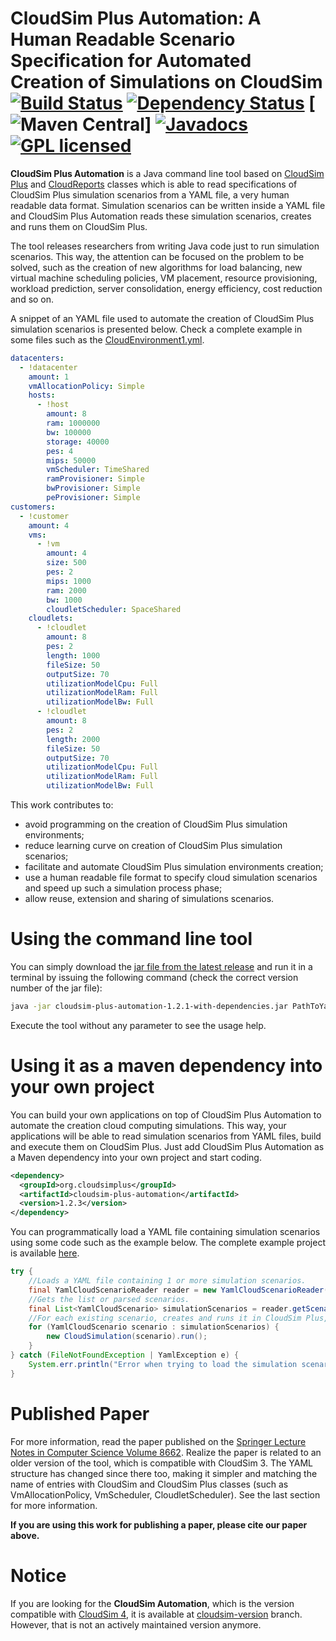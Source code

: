 # CloudSim Plus Automation: A Human Readable Scenario Specification for Automated Creation of Simulations on CloudSim [![Build Status](https://travis-ci.org/manoelcampos/cloudsim-plus-automation.png?branch=master)](https://travis-ci.org/manoelcampos/cloudsim-plus-automation) [![Dependency Status](https://www.versioneye.com/user/projects/58aeeecd0693850016ef1ed8/badge.svg?style=rounded-square)](https://www.versioneye.com/user/projects/58aeeecd0693850016ef1ed8) [![Maven Central](https://maven-badges.herokuapp.com/maven-central/org.cloudsimplus/cloudsim-plus-automation/badge.svg)] [![Javadocs](https://www.javadoc.io/badge/org.cloudsimplus/cloudsim-plus-automation.svg)](https://www.javadoc.io/doc/org.cloudsimplus/cloudsim-plus-automation) [![GPL licensed](https://img.shields.io/badge/license-GPL-blue.svg)](http://www.gnu.org/licenses/gpl-3.0)

**CloudSim Plus Automation** is a Java command line tool based on [CloudSim Plus](http://cloudsimplus.org) and [CloudReports](https://github.com/thiagotts/CloudReports) classes which is able to read specifications of CloudSim Plus simulation scenarios from a YAML file, a very human readable data format. Simulation scenarios can be written inside a YAML file and CloudSim Plus Automation reads these simulation scenarios, creates and runs them on CloudSim Plus.  

The tool releases researchers from writing Java code just to run simulation scenarios. This way, the attention can be focused on the problem to be solved, such as the creation of new algorithms for load balancing, new virtual machine scheduling policies, VM placement, resource provisioning, workload prediction, server consolidation, energy efficiency, cost reduction and so on. 

A snippet of an YAML file used to automate the creation of CloudSim Plus simulation scenarios is presented below. Check a complete example in some files such as the [CloudEnvironment1.yml](CloudEnvironment1.yml).

```yml
datacenters:
  - !datacenter
    amount: 1
    vmAllocationPolicy: Simple
    hosts:
      - !host
        amount: 8
        ram: 1000000
        bw: 100000
        storage: 40000
        pes: 4
        mips: 50000
        vmScheduler: TimeShared
        ramProvisioner: Simple
        bwProvisioner: Simple
        peProvisioner: Simple
customers:
  - !customer
    amount: 4
    vms:
      - !vm
        amount: 4
        size: 500
        pes: 2
        mips: 1000
        ram: 2000
        bw: 1000
        cloudletScheduler: SpaceShared
    cloudlets:
      - !cloudlet
        amount: 8
        pes: 2
        length: 1000
        fileSize: 50
        outputSize: 70
        utilizationModelCpu: Full
        utilizationModelRam: Full
        utilizationModelBw: Full
      - !cloudlet
        amount: 8
        pes: 2
        length: 2000
        fileSize: 50
        outputSize: 70
        utilizationModelCpu: Full
        utilizationModelRam: Full
        utilizationModelBw: Full
```

This work contributes to:

- avoid programming on the creation of CloudSim Plus simulation environments;
- reduce learning curve on creation of CloudSim Plus simulation scenarios;
- facilitate and automate CloudSim Plus simulation environments creation;
- use a human readable file format to specify cloud simulation scenarios and speed up such a simulation process phase;
- allow reuse, extension and sharing of simulations scenarios.

# Using the command line tool 

You can simply download the [jar file from the latest release](https://github.com/manoelcampos/cloudsim-plus-automation/releases/latest) and run it in a terminal
by issuing the following command (check the correct version number of the jar file):

```bash
java -jar cloudsim-plus-automation-1.2.1-with-dependencies.jar PathToYamlSimulationScenarioFile
```

Execute the tool without any parameter to see the usage help.

# Using it as a maven dependency into your own project
You can build your own applications on top of CloudSim Plus Automation to automate the creation cloud computing simulations.
This way, your applications will be able to read simulation scenarios from YAML files, build and execute them on CloudSim Plus.
Just add CloudSim Plus Automation as a Maven dependency into your own project and start coding. 

```xml
<dependency>
  <groupId>org.cloudsimplus</groupId>
  <artifactId>cloudsim-plus-automation</artifactId>
  <version>1.2.3</version>
</dependency>
```

You can programmatically load a YAML file containing simulation scenarios using some code such as the example below.
The complete example project is available [here](example).

```java
try {
    //Loads a YAML file containing 1 or more simulation scenarios.
    final YamlCloudScenarioReader reader = new YamlCloudScenarioReader("PATH TO YOUR SIMULATION SCENARIOS YAML FILE");
    //Gets the list or parsed scenarios.
    final List<YamlCloudScenario> simulationScenarios = reader.getScenarios();
    //For each existing scenario, creates and runs it in CloudSim Plus, printing results.
    for (YamlCloudScenario scenario : simulationScenarios) {
        new CloudSimulation(scenario).run();
    }
} catch (FileNotFoundException | YamlException e) {
    System.err.println("Error when trying to load the simulation scenario from the YAML file: "+e.getMessage());
}
```

# Published Paper

For more information, read the paper published on the [Springer Lecture Notes in Computer Science Volume 8662](http://doi.org/10.1007/978-3-319-11167-4_34). Realize the paper is related to an older version of the tool, which is compatible with CloudSim 3. 
The YAML structure has changed since there too, making it simpler and matching the name of entries with CloudSim and CloudSim Plus classes (such as VmAllocationPolicy, VmScheduler, CloudletScheduler). See the last section for more information.

**If you are using this work for publishing a paper, please cite our paper above.**

# Notice

If you are looking for the **CloudSim Automation**, which is the version compatible with [CloudSim 4](http://github.com/Cloudslab/cloudsim), it is available at [cloudsim-version](https://github.com/manoelcampos/cloudsim-plus-automation/tree/cloudsim-version) branch. However, that is not an actively maintained version anymore.
